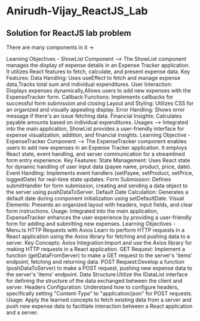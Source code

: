 # Anirudh-Vijay_ReactJS_Lab
## Solution for ReactJS lab problem

There are many components in it ->

Learning Objectives - ShowList Component -->
The ShowList component manages the display of expense details in an Expense Tracker application. It utilizes React features to fetch, calculate, and present expense data.
Key Features:
Data Handling: Uses useEffect to fetch and manage expense data,Tracks total sum and individual expenditures.
User Interaction: Displays expenses dynamically,Allows users to add new expenses with the ExpenseTracker form.
Callback Functions: Implements callbacks for successful form submission and closing
Layout and Styling: Utilizes CSS for an organized and visually appealing display.
Error Handling: Shows error message if there's an issue fetching data.
Financial Insights: Calculates payable amounts based on individual expenditures.
Usages --> Integrated into the main application, ShowList provides a user-friendly interface for expense visualization, addition, and financial insights.
Learning Objective - ExpenseTracker Component -->
The ExpenseTracker component enables users to add new expenses in an Expense Tracker application. It employs React state, event handling, and server communication for a streamlined form entry experience.
Key Features:
State Management: Uses React state for dynamic handling of user input data (payee name, product, price, date).
Event Handling: Implements event handlers (setPayee, setProduct, setPrice, loggedDate) for real-time state updates.
Form Submission: Defines submitHandler for form submission, creating and sending a data object to the server using pushDataToServer.
Default Date Calculation: Generates a default date during component initialization using setDefaultDate.
Visual Elements: Presents an organized layout with headers, input fields, and clear form instructions.
Usage: Integrated into the main application, ExpenseTracker enhances the user experience by providing a user-friendly form for adding and submitting new expenses.
Learning Objectives - Menu.ts HTTP Requests with Axios
Learn to perform HTTP requests in a React application using the Axios library for fetching and pushing data to a server.
Key Concepts:
Axios Integration:Import and use the Axios library for making HTTP requests in a React application.
GET Request: Implement a function (getDataFromServer) to make a GET request to the server's 'items' endpoint, fetching and returning data.
POST Request:Develop a function (pushDataToServer) to make a POST request, pushing new expense data to the server's 'items' endpoint.
Data Structure:Utilize the IDataList interface for defining the structure of the data exchanged between the client and server.
Headers Configuration: Understand how to configure headers, specifically setting "Content-Type" to "application/json" for POST requests.
Usage: Apply the learned concepts to fetch existing data from a server and push new expense data to facilitate interaction between a React application and a server.
